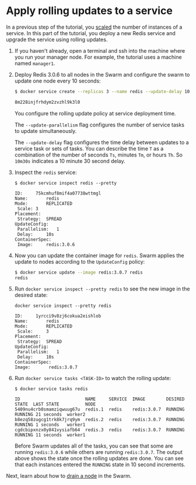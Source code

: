 <!--[metadata]>
+++
title = "Apply rolling updates"
description = "Apply rolling updates to a service on the Swarm"
keywords = ["tutorial, cluster management, swarm, service, rolling-update"]
advisory = "rc"
[menu.main]
identifier="swarm-tutorial-rolling-update"
parent="swarm-tutorial"
weight=20
+++
<![end-metadata]-->

# Apply rolling updates to a service

In a previous step of the tutorial, you [scaled](scale-service.md) the number of
instances of a service. In this part of the tutorial, you deploy a new Redis
service and upgrade the service using rolling updates.

1. If you haven't already, open a terminal and ssh into the machine where you
run your manager node. For example, the tutorial uses a machine named
`manager1`.

2. Deploy Redis 3.0.6 to all nodes in the Swarm and configure
the swarm to update one node every 10 seconds:

    ```bash
    $ docker service create --replicas 3 --name redis --update-delay 10s --update-parallelism 1 redis:3.0.6

    8m228injfrhdym2zvzhl9k3l0
    ```

    You configure the rolling update policy at service deployment time.

    The `--update-parallelism` flag configures the number of service tasks
    to update simultaneously.

    The `--update-delay` flag configures the time delay between updates to a
    service task or sets of tasks. You can describe the time `T` as a
    combination of the number of seconds `Ts`, minutes `Tm`, or hours `Th`. So
    `10m30s` indicates a 10 minute 30 second delay.

3. Inspect the `redis` service:

    ```
    $ docker service inspect redis --pretty

    ID:		75kcmhuf8mif4a07738wttmgl
    Name:		redis
    Mode:		REPLICATED
     Scale:	3
    Placement:
     Strategy:	SPREAD
    UpdateConfig:
     Parallelism:	1
     Delay:		10s
    ContainerSpec:
     Image:		redis:3.0.6
    ```

4. Now you can update the container image for `redis`. Swarm applies the update
to nodes according to the `UpdateConfig` policy:

    ```bash
    $ docker service update --image redis:3.0.7 redis
    redis
    ```

5. Run `docker service inspect --pretty redis` to see the new image in the
desired state:

    ```
    docker service inspect --pretty redis

    ID:		1yrcci9v8zj6cokua2eishlob
    Name:		redis
    Mode:		REPLICATED
     Scale:		3
    Placement:
     Strategy:	SPREAD
    UpdateConfig:
     Parallelism:	1
     Delay:		10s
   ContainerSpec:
   Image:		redis:3.0.7
   ```

6. Run `docker service tasks <TASK-ID>` to watch the rolling update:

    ```
    $ docker service tasks redis

    ID                         NAME     SERVICE  IMAGE        DESIRED STATE  LAST STATE          NODE
    5409nu4crb0smamziqwuug67u  redis.1  redis    redis:3.0.7  RUNNING        RUNNING 21 seconds  worker2
    b8ezq58zugcg1trk8k7jrq9ym  redis.2  redis    redis:3.0.7  RUNNING        RUNNING 1 seconds   worker1
    cgdcbipxnzx0y841vysiafb64  redis.3  redis    redis:3.0.7  RUNNING        RUNNING 11 seconds  worker1
    ```

    Before Swarm updates all of the tasks, you can see that some are running
    `redis:3.0.6` while others are running `redis:3.0.7`. The output above shows
    the state once the rolling updates are done. You can see that each instances
    entered the `RUNNING` state in 10 second increments.

Next, learn about how to [drain a node](drain-node.md) in the Swarm.

<p style="margin-bottom:300px">&nbsp;</p>

